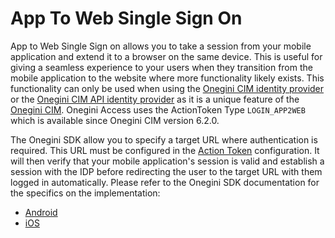 # App To Web Single Sign On

App to Web Single Sign on allows you to take a session from your mobile application and extend it to a browser on the same device. This is useful for giving
a seamless experience to your users when they transition from the mobile application to the website where more functionality likely exists. This functionality
can only be used when using the [Onegini CIM identity provider](../general-app-config/identity-providers/identity-providers.md#configure-a-onegini-cim-identity-provider)
or the [Onegini CIM API identity provider](../general-app-config/identity-providers/identity-providers.md#configure-a-onegini-cim-api-identity-provider) 
as it is a unique feature of the [Onegini CIM](https://docs-single-tenant.onegini.com/cim/stable/idp). Onegini Access
uses the ActionToken Type `LOGIN_APP2WEB` which is available since Onegini CIM version 6.2.0.

The Onegini SDK allow you to specify a target URL where authentication is required. This URL must be configured in the 
[Action Token](https://docs-single-tenant.onegini.com/cim/stable/idp/topic-guides/authentication/action-token-login.html) configuration. It will then verify that your mobile 
application's session is valid and establish a session with the IDP before redirecting the user to the target URL with them logged in automatically. 
Please refer to the Onegini SDK documentation for the specifics on the implementation:
* [Android](https://docs-single-tenant.onegini.com/msp/stable/android-sdk/topics/single-sign-on.html)
* [iOS](https://docs-single-tenant.onegini.com/msp/stable/ios-sdk/topics/app-to-web-single-sign-on.html)